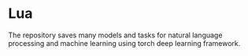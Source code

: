# Lua

The repository saves many models and tasks for natural language processing and machine learning using torch deep learning framework.
